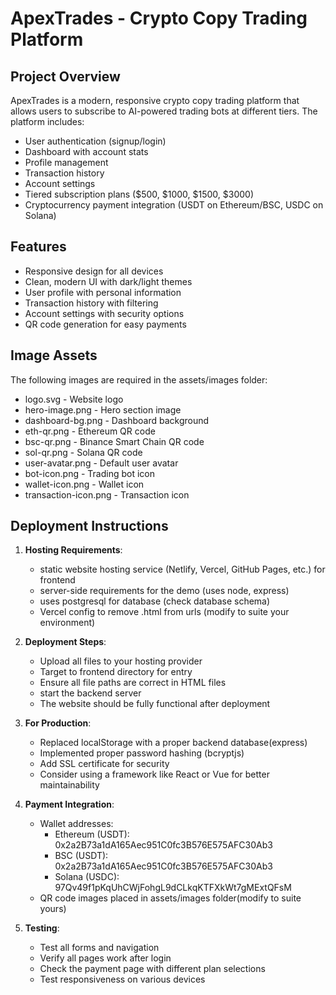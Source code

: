 # ApexTrades - Crypto Copy Trading Platform

## Project Overview
ApexTrades is a modern, responsive crypto copy trading platform that allows users to subscribe to AI-powered trading bots at different tiers. The platform includes:

- User authentication (signup/login)
- Dashboard with account stats
- Profile management
- Transaction history
- Account settings
- Tiered subscription plans ($500, $1000, $1500, $3000)
- Cryptocurrency payment integration (USDT on Ethereum/BSC, USDC on Solana)

## Features
- Responsive design for all devices
- Clean, modern UI with dark/light themes
- User profile with personal information
- Transaction history with filtering
- Account settings with security options
- QR code generation for easy payments

## Image Assets
The following images are required in the assets/images folder:
- logo.svg - Website logo
- hero-image.png - Hero section image
- dashboard-bg.png - Dashboard background
- eth-qr.png - Ethereum QR code
- bsc-qr.png - Binance Smart Chain QR code
- sol-qr.png - Solana QR code
- user-avatar.png - Default user avatar
- bot-icon.png - Trading bot icon
- wallet-icon.png - Wallet icon
- transaction-icon.png - Transaction icon

## Deployment Instructions

1. **Hosting Requirements**:
   - static website hosting service (Netlify, Vercel, GitHub Pages, etc.) for frontend 
   - server-side requirements for the demo (uses node, express)
   - uses postgresql for database (check database schema)
   - Vercel config to remove .html from urls (modify to suite your environment)

2. **Deployment Steps**:
   - Upload all files to your hosting provider 
   - Target to frontend directory for entry
   - Ensure all file paths are correct in HTML files
   - start the backend server 
   - The website should be fully functional after deployment

3. **For Production**:
   - Replaced localStorage with a proper backend database(express)
   - Implemented proper password hashing (bcryptjs)
   - Add SSL certificate for security
   - Consider using a framework like React or Vue for better maintainability

4. **Payment Integration**:
   - Wallet addresses:
     - Ethereum (USDT): 0x2a2B73a1dA165Aec951C0fc3B576E575AFC30Ab3
     - BSC (USDT): 0x2a2B73a1dA165Aec951C0fc3B576E575AFC30Ab3
     - Solana (USDC): 97Qv49f1pKqUhCWjFohgL9dCLkqKTFXkWt7gMExtQFsM
   - QR code images placed in assets/images folder(modify to suite yours)

5. **Testing**:
   - Test all forms and navigation
   - Verify all pages work after login
   - Check the payment page with different plan selections
   - Test responsiveness on various devices